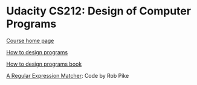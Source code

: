 # Udacity CS212: Design of Computer Programs


[Course home page](https://classroom.udacity.com/courses/cs212) 


[How to design programs](https://github.com/prathyvsh/htdp)

[How to design programs book](http://htdp.org/)


[A Regular Expression Matcher](https://www.cs.princeton.edu/courses/archive/spr09/cos333/beautiful.html): Code by Rob Pike
